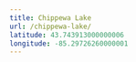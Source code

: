 ```yaml
---
title: Chippewa Lake
url: /chippewa-lake/
latitude: 43.743913000000006
longitude: -85.29726260000001
---
```

